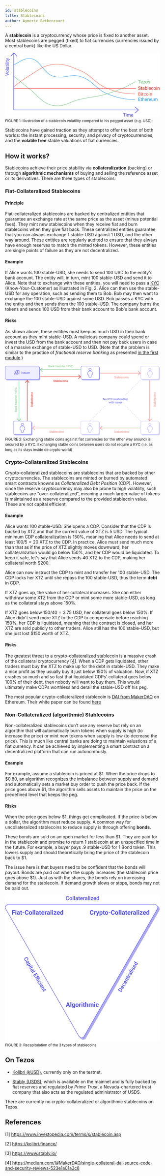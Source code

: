 ```yaml
---
id: stablecoins
title: Stablecoins
author: Aymeric Bethencourt
---
```


A **stablecoin** is a cryptocurrency whose price is fixed to another asset. Most stablecoins are pegged (fixed) to fiat currencies (currencies issued by a central bank) like the US Dollar. 

![](../../static/img/defi/stablecoin.svg)
<small className="figure">FIGURE 1: Illustration of a stablecoin volatility compared to his pegged asset (e.g. USD).</small>

Stablecoins have gained traction as they attempt to offer the best of both worlds: the instant processing, security, and privacy of cryptocurrencies, and the **volatile free** stable valuations of fiat currencies.

## How it works?
Stablecoins achieve their price stability via **collateralization** (backing) or through **algorithmic mechanisms** of buying and selling the reference asset or its derivatives. There are three types of stablecoins:

### Fiat-Collateralized Stablecoins
#### Principle
Fiat-collateralized stablecoins are backed by centralized entities that guarantee an exchange rate at the same price as the asset (minus potential fees). They mint new stablecoins when they receive fiat and burn stablecoins when they give fiat back. These centralized entities guarantee that you can always exchange 1 stable-USD against 1 USD, and the other way around. These entities are regularly audited to ensure that they always have enough reserves to match the minted tokens. However, these entities are single points of failure as they are not decentralized.

#### Example
If Alice wants 100 stable-USD, she needs to send 100 USD to the entity's bank account. The entity will, in turn, mint 100 stable-USD and send it to Alice. Note that to exchange with these entities, you will need to pass a [KYC](https://en.wikipedia.org/wiki/Know_your_customer) (Know-Your-Customer) as illustrated in Fig. 2. Alice can then use the stable-USD for any operation, such as sending them to Bob. Bob may then want to exchange the 100 stable-USD against some USD. Bob passes a KYC with the entity and then sends them the 100 stable-USD. The company burns the tokens and sends 100 USD from their bank account to Bob's bank account.

#### Risks
As shown above, these entities must keep as much USD in their bank account as they mint stable-USD. A malicious company could spend or invest the USD from the bank account and then not pay back users in case of a massive exchange of stable-USD to USD. (Note that the problem is similar to the practice of _fractional reserve banking_ as presented [in the first module](/blockchain-basics/introduction).)

![](../../static/img/defi/stablecoin-kyc.svg)
<small className="figure">FIGURE 2: Exchanging stable coins against fiat currencies (or the other way around) is secured by a KYC. Exchanging stable coins between users do not require a KYC (i.e. as long as its stays inside de crypto world)</small>

### Crypto-Collateralized Stablecoins
Crypto-collateralized stablecoins are stablecoins that are backed by other cryptocurrencies. The stablecoins are minted or burned by automated smart contracts knowns as _Collateralized Debt Position_ (CDP). However, since the reserve cryptocurrency may also be prone to high volatility, such stablecoins are "over-collateralized", meaning a much larger value of tokens is maintained as a reserve compared to the provided stablecoin value. These are not capital efficient.

#### Example
Alice wants 100 stable-USD. She opens a CDP. Consider that the CDP is backed by XTZ and that the current value of XTZ is 5 USD. The typical minimum CDP collateralization is 150%, meaning that Alice needs to send at least $100 / 5 = 20$ XTZ to the CDP. In practice, Alice must send much more than that as if the price of XTZ slightly moves downward, her collateralization would go below 150%, and her CDP would be liquidated. To keep it safe, let's say that Alice sends 40 XTZ to the CDP, making her collateral worth $200.

Alice can now instruct the CDP to mint and transfer her 100 stable-USD. The CDP locks her XTZ until she repays the 100 stable-USD, thus the term **debt** in CDP. 

If XTZ goes up, the value of her collateral increases. She can either withdraw some XTZ from the CDP or mint some more stable-USD, as long as the collateral stays above 150%.

If XTZ goes below $150 / 40 = 3.75$ USD, her collateral goes below 150%. If Alice didn't send more XTZ to the CDP to compensate before reaching 150%, her CDP is liquidated, meaning that the contract is closed, and her XTZ are sold publicly to other traders. Alice still has the 100 stable-USD, but she just lost $150 worth of XTZ.

#### Risks
The greatest threat to a crypto-collateralized stablecoin is a massive crash of the collateral cryptocurrency [[4]](/defi/stablecoins#references). When a CDP gets liquidated, other traders must buy the XTZ to make up for the debt in stable-USD. They make a nice profit as they usually buy it just below 150% of valuation. Now, if XTZ crashes so much and so fast that liquidated CDPs' collateral goes below 100% of their debt, then nobody will want to buy them. This would ultimately make CDPs worthless and derail the stable-USD off his peg.

The most popular crypto-collateralized stablecoin is [DAI from MakerDAO](https://makerdao.com/) on Ethereum. Their white paper can be found [here](https://makerdao.com/whitepaper/DaiDec17WP.pdf)

### Non-Collateralized (algorithmic) Stablecoins
Non-collateralized stablecoins don't use any reserve but rely on an algorithm that will automatically burn tokens when supply is high (to increase the price) or mint new tokens when supply is low (to decrease the price). This is much like central banks are doing to maintain valuations of a fiat currency. It can be achieved by implementing a smart contract on a decentralized platform that can run autonomously.


#### Example
For example, assume a stablecoin is priced at $1. When the price drops to $0.80, an algorithm recognizes the imbalance between supply and demand and automatically sets a market buy order to push the price back. If the price goes above $1, the algorithm sells assets to maintain the price on the predefined level that keeps the peg. 

#### Risks
When the price goes below $1, things get complicated. If the price is below a dollar, the algorithm must reduce supply. A common way for uncollateralized stablecoins to reduce supply is through offering **bonds**.

These bonds are sold on an open market for less than $1. They are paid for in the stablecoin and promise to return 1 stablecoin at an unspecified time in the future. For example, a buyer pays .9 stable-USD for 1 Bond token. This lowers supply and should theoretically bring the price of the stablecoin back to $1.

The issue here is that buyers need to be confident that the bonds will payout. Bonds are paid out when the supply increases (the stablecoin price goes above $1). Just as with the shares, the bonds rely on increasing demand for the stablecoin. If demand growth slows or stops, bonds may not be paid out.

![](../../static/img/defi/stablecoin-types.svg)
<small className="figure">FIGURE 3: Recapitulation of the 3 types of stablecoins.</small>

## On Tezos
- [Kolibri (kUSD)](https://kolibri.finance/), currently only on the testnet.
  
- [Stably (USDS)](https://www.stably.io/), which is available on the mainnet and is fully backed by fiat reserves and regulated by _Prime Trust_, a Nevada-chartered trust company that also acts as the regulated administrator of USDS. 

There are currently no crypto-collateralized or algorithmic stablecoins on Tezos.

## References
[1] https://www.investopedia.com/terms/s/stablecoin.asp

[2] https://kolibri.finance/

[3] https://www.stably.io/

[4] https://medium.com/@MakerDAO/single-collateral-dai-source-code-and-security-reviews-523e1a01a3c8